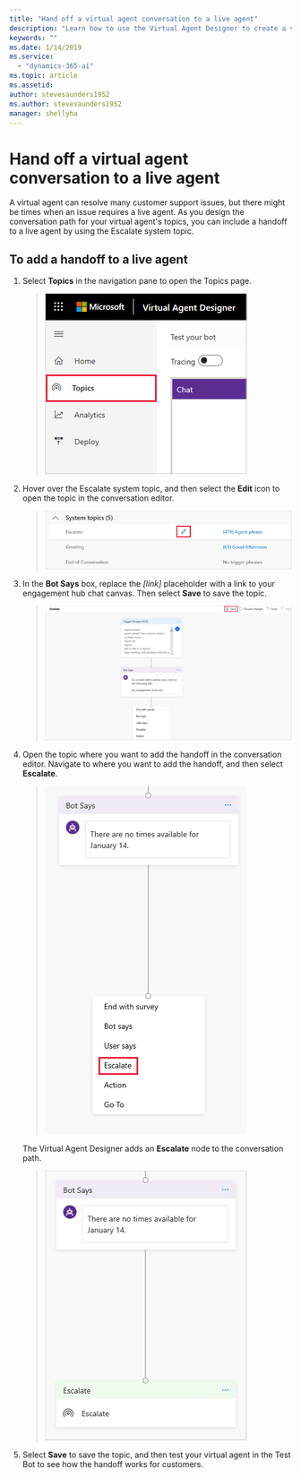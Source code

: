 ```yaml
---
title: "Hand off a virtual agent conversation to a live agent"
description: "Learn how to use the Virtual Agent Designer to create a virtual agent conversation that hands off to a live agent."
keywords: ""
ms.date: 1/14/2019
ms.service:
  - "dynamics-365-ai"
ms.topic: article
ms.assetid: 
author: stevesaunders1952
ms.author: stevesaunders1952
manager: shellyha
---
```


# Hand off a virtual agent conversation to a live agent

A virtual agent can resolve many customer support issues, but there might be times when an issue requires a live agent. As you design the conversation path for your virtual agent's topics, you can include a handoff to a live agent by using the Escalate system topic.

## To add a handoff to a live agent

1. Select **Topics** in the navigation pane to open the Topics page.

   > ![Open Topics page](media/open-topics.png)

2. Hover over the Escalate system topic, and then select the **Edit** icon to open the topic in the conversation editor.

   > ![Edit Escalate topic](media/open-escalate.png)

3. In the **Bot Says** box, replace the *[link]* placeholder with a link to your engagement hub chat canvas. Then select **Save** to save the topic.

   > ![Save topic](media/replace-placeholder.png)

4. Open the topic where you want to add the handoff in the conversation editor. Navigate to where you want to add the handoff, and then select **Escalate**.

   > ![Select Escalate](media/select-escalate.png)

    The Virtual Agent Designer adds an **Escalate** node to the conversation path.

   > ![Add Escalate node](media/add-escalate.png)

5. Select **Save** to save the topic, and then test your virtual agent in the Test Bot to see how the handoff works for customers.